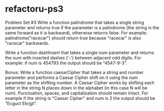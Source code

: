 refactoru-ps3
=============

Problem Set #3
Write a function palindrome that takes a single string parameter and returns true if the parameter is a palindrome
(the string is the same forward as it is backward), otherwise returns false. For example: palindrome("racecar") 
should return true because "racecar" is also "racecar" backwards.

Write a function dashInsert that takes a single num parameter and returns the num with inserted dashes ('-') 
between adjacent odd digits. For example: if num is 454793 the output should be "4547-9-3".

Bonus:
Write a function caesarCipher that takes a string and number parameter and performs a Caesar Cipher 
shift on it using the num parameter as the shifting number. A Caesar Cipher works by shifting each letter 
in the string N places down in the alphabet (in this case N will be num). Punctuation, spaces, and capitalization 
should remain intact. For example if the string is "Caesar Cipher" and num is 2 the output should be "Ecguct Ekrjgt".
